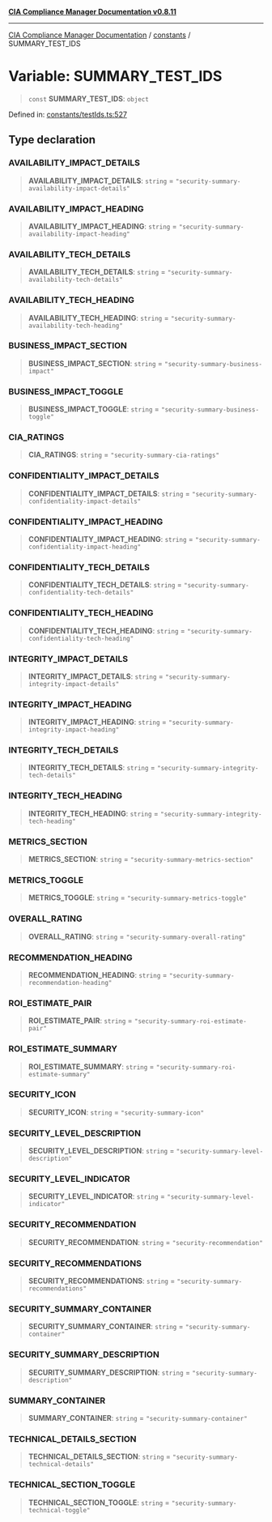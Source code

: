 [**CIA Compliance Manager Documentation v0.8.11**](../../README.md)

***

[CIA Compliance Manager Documentation](../../modules.md) / [constants](../README.md) / SUMMARY\_TEST\_IDS

# Variable: SUMMARY\_TEST\_IDS

> `const` **SUMMARY\_TEST\_IDS**: `object`

Defined in: [constants/testIds.ts:527](https://github.com/Hack23/cia-compliance-manager/blob/d6eede30e4f01622fe18187e98b207e9a06a781f/src/constants/testIds.ts#L527)

## Type declaration

### AVAILABILITY\_IMPACT\_DETAILS

> **AVAILABILITY\_IMPACT\_DETAILS**: `string` = `"security-summary-availability-impact-details"`

### AVAILABILITY\_IMPACT\_HEADING

> **AVAILABILITY\_IMPACT\_HEADING**: `string` = `"security-summary-availability-impact-heading"`

### AVAILABILITY\_TECH\_DETAILS

> **AVAILABILITY\_TECH\_DETAILS**: `string` = `"security-summary-availability-tech-details"`

### AVAILABILITY\_TECH\_HEADING

> **AVAILABILITY\_TECH\_HEADING**: `string` = `"security-summary-availability-tech-heading"`

### BUSINESS\_IMPACT\_SECTION

> **BUSINESS\_IMPACT\_SECTION**: `string` = `"security-summary-business-impact"`

### BUSINESS\_IMPACT\_TOGGLE

> **BUSINESS\_IMPACT\_TOGGLE**: `string` = `"security-summary-business-toggle"`

### CIA\_RATINGS

> **CIA\_RATINGS**: `string` = `"security-summary-cia-ratings"`

### CONFIDENTIALITY\_IMPACT\_DETAILS

> **CONFIDENTIALITY\_IMPACT\_DETAILS**: `string` = `"security-summary-confidentiality-impact-details"`

### CONFIDENTIALITY\_IMPACT\_HEADING

> **CONFIDENTIALITY\_IMPACT\_HEADING**: `string` = `"security-summary-confidentiality-impact-heading"`

### CONFIDENTIALITY\_TECH\_DETAILS

> **CONFIDENTIALITY\_TECH\_DETAILS**: `string` = `"security-summary-confidentiality-tech-details"`

### CONFIDENTIALITY\_TECH\_HEADING

> **CONFIDENTIALITY\_TECH\_HEADING**: `string` = `"security-summary-confidentiality-tech-heading"`

### INTEGRITY\_IMPACT\_DETAILS

> **INTEGRITY\_IMPACT\_DETAILS**: `string` = `"security-summary-integrity-impact-details"`

### INTEGRITY\_IMPACT\_HEADING

> **INTEGRITY\_IMPACT\_HEADING**: `string` = `"security-summary-integrity-impact-heading"`

### INTEGRITY\_TECH\_DETAILS

> **INTEGRITY\_TECH\_DETAILS**: `string` = `"security-summary-integrity-tech-details"`

### INTEGRITY\_TECH\_HEADING

> **INTEGRITY\_TECH\_HEADING**: `string` = `"security-summary-integrity-tech-heading"`

### METRICS\_SECTION

> **METRICS\_SECTION**: `string` = `"security-summary-metrics-section"`

### METRICS\_TOGGLE

> **METRICS\_TOGGLE**: `string` = `"security-summary-metrics-toggle"`

### OVERALL\_RATING

> **OVERALL\_RATING**: `string` = `"security-summary-overall-rating"`

### RECOMMENDATION\_HEADING

> **RECOMMENDATION\_HEADING**: `string` = `"security-summary-recommendation-heading"`

### ROI\_ESTIMATE\_PAIR

> **ROI\_ESTIMATE\_PAIR**: `string` = `"security-summary-roi-estimate-pair"`

### ROI\_ESTIMATE\_SUMMARY

> **ROI\_ESTIMATE\_SUMMARY**: `string` = `"security-summary-roi-estimate-summary"`

### SECURITY\_ICON

> **SECURITY\_ICON**: `string` = `"security-summary-icon"`

### SECURITY\_LEVEL\_DESCRIPTION

> **SECURITY\_LEVEL\_DESCRIPTION**: `string` = `"security-summary-level-description"`

### SECURITY\_LEVEL\_INDICATOR

> **SECURITY\_LEVEL\_INDICATOR**: `string` = `"security-summary-level-indicator"`

### SECURITY\_RECOMMENDATION

> **SECURITY\_RECOMMENDATION**: `string` = `"security-recommendation"`

### SECURITY\_RECOMMENDATIONS

> **SECURITY\_RECOMMENDATIONS**: `string` = `"security-summary-recommendations"`

### SECURITY\_SUMMARY\_CONTAINER

> **SECURITY\_SUMMARY\_CONTAINER**: `string` = `"security-summary-container"`

### SECURITY\_SUMMARY\_DESCRIPTION

> **SECURITY\_SUMMARY\_DESCRIPTION**: `string` = `"security-summary-description"`

### SUMMARY\_CONTAINER

> **SUMMARY\_CONTAINER**: `string` = `"security-summary-container"`

### TECHNICAL\_DETAILS\_SECTION

> **TECHNICAL\_DETAILS\_SECTION**: `string` = `"security-summary-technical-details"`

### TECHNICAL\_SECTION\_TOGGLE

> **TECHNICAL\_SECTION\_TOGGLE**: `string` = `"security-summary-technical-toggle"`

